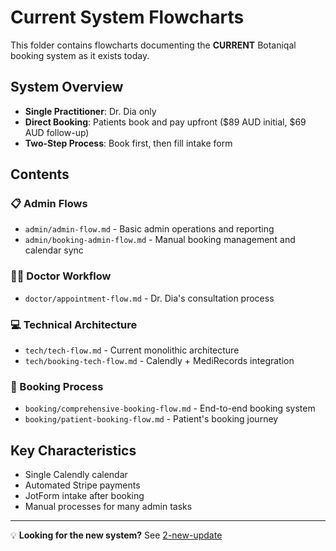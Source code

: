 # Current System Flowcharts

This folder contains flowcharts documenting the **CURRENT** Botaniqal booking system as it exists today.

## System Overview
- **Single Practitioner**: Dr. Dia only
- **Direct Booking**: Patients book and pay upfront ($89 AUD initial, $69 AUD follow-up)
- **Two-Step Process**: Book first, then fill intake form

## Contents

### 📋 Admin Flows
- `admin/admin-flow.md` - Basic admin operations and reporting
- `admin/booking-admin-flow.md` - Manual booking management and calendar sync

### 👨‍⚕️ Doctor Workflow  
- `doctor/appointment-flow.md` - Dr. Dia's consultation process

### 💻 Technical Architecture
- `tech/tech-flow.md` - Current monolithic architecture
- `tech/booking-tech-flow.md` - Calendly + MediRecords integration

### 📅 Booking Process
- `booking/comprehensive-booking-flow.md` - End-to-end booking system
- `booking/patient-booking-flow.md` - Patient's booking journey

## Key Characteristics
- Single Calendly calendar
- Automated Stripe payments
- JotForm intake after booking
- Manual processes for many admin tasks

---

💡 **Looking for the new system?** See [2-new-update](../2-new-update/)